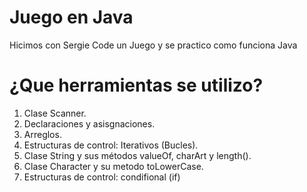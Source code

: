 # Juego en Java
Hicimos con Sergie Code un Juego y se practico como funciona Java
# ¿Que herramientas se utilizo?
1. Clase Scanner.
2. Declaraciones y asisgnaciones.
3. Arreglos.
4. Estructuras de control: Iterativos (Bucles).
5. Clase String y sus métodos valueOf, charArt y length().
6. Clase Character y su metodo toLowerCase.
7. Estructuras de control: condifional (if)



